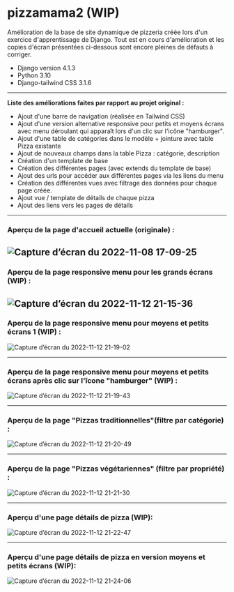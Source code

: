 # pizzamama2 (WIP)

Amélioration de la base de site dynamique de pizzeria créée lors d'un exercice d'apprentissage de Django.
Tout est en cours d'amélioration et les copies d'écran présentées ci-dessous sont encore pleines de défauts à corriger.

- Django version 4.1.3
- Python 3.10
- Django-tailwind CSS 3.1.6

---
**Liste des améliorations faites par rapport au projet original :**

- Ajout d'une barre de navigation (réalisée en Tailwind CSS)
- Ajout d'une version alternative responsive pour petits et moyens écrans avec menu déroulant qui apparaît lors d'un clic
sur l'icône "hamburger".
- Ajout d'une table de catégories dans le modèle + jointure avec table Pizza existante
- Ajout de nouveaux champs dans la table Pizza : catégorie, description
- Création d'un template de base
- Création des différentes pages (avec extends du template de base)
- Ajout des urls pour accéder aux différentes pages via les liens du menu
- Création des différentes vues avec filtrage des données pour chaque page créée.
- Ajout vue / template de détails de chaque pizza
- Ajout des liens vers les pages de détails


---

### Aperçu de la page d'accueil actuelle (originale) :
![Capture d’écran du 2022-11-08 17-09-25](https://user-images.githubusercontent.com/103674276/200616353-5ebe01b0-3a21-4046-829b-69339a1dd89b.png)
---

### Aperçu de la page responsive menu pour les grands écrans (WIP) :
![Capture d’écran du 2022-11-12 21-15-36](https://user-images.githubusercontent.com/103674276/201492905-33ea88ef-de2e-4e2c-9000-882015ad2695.png)
---

### Aperçu de la page responsive menu pour moyens et petits écrans 1 (WIP) :
![Capture d’écran du 2022-11-12 21-19-02](https://user-images.githubusercontent.com/103674276/201492951-43d45e5c-37c0-4a4b-b7df-33d5e47d4859.png)

---

### Aperçu de la page responsive menu pour moyens et petits écrans après clic sur l'îcone "hamburger" (WIP) :
![Capture d’écran du 2022-11-12 21-19-43](https://user-images.githubusercontent.com/103674276/201492973-e78d550f-9cd0-4fd6-bb7f-775fe06f43bc.png)


---

### Aperçu de la page "Pizzas traditionnelles"(filtre par catégorie) :
![Capture d’écran du 2022-11-12 21-20-49](https://user-images.githubusercontent.com/103674276/201493025-f782ee23-593d-4a62-a80e-5044e7317fe4.png)


---
### Aperçu de la page "Pizzas végétariennes" (filtre par propriété) :
![Capture d’écran du 2022-11-12 21-21-30](https://user-images.githubusercontent.com/103674276/201493048-49151ebe-56a2-487a-ace0-1b537b78a258.png)


---
### Aperçu d'une page détails de pizza (WIP):
![Capture d’écran du 2022-11-12 21-22-47](https://user-images.githubusercontent.com/103674276/201493089-ee6aafc9-3ffe-4155-b379-ca9c8a076d57.png)

---
### Aperçu d'une page détails de pizza en version moyens et petits écrans (WIP):
![Capture d’écran du 2022-11-12 21-24-06](https://user-images.githubusercontent.com/103674276/201493134-c50b31ec-ab21-4fc2-9f8e-9dbe5064d2af.png)









